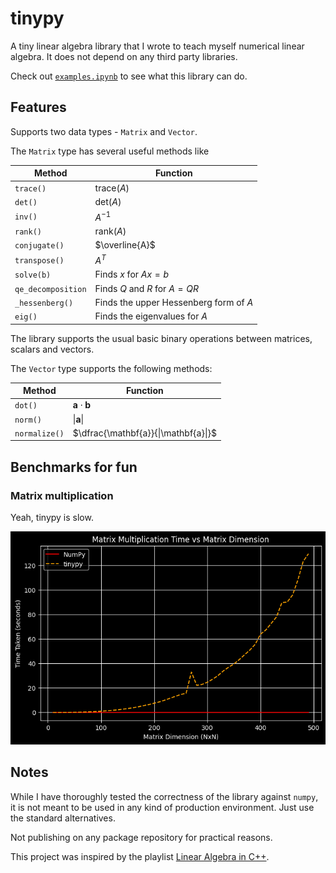 # tinypy

A tiny linear algebra library that I wrote to teach myself numerical linear algebra. It does not depend on any third party libraries.

Check out [`examples.ipynb`](https://amkhrjee.github.io/tinypy/) to see what this library can do.

## Features

Supports two data types - `Matrix` and `Vector`.

The `Matrix` type has several useful methods like 

| Method | Function |
|------------------|-----------------|
| `trace()`   | $\text{trace}(A)$   |
| `det()`   | $\text{det}(A)$   |
| `inv()`   | $A^{-1}$   |
| `rank()`   | $\text{rank}(A)$   |
|  `conjugate()` | $\overline{A}$ |
|  `transpose()` | $A^{T}$ |
|  `solve(b)` | Finds $x$ for $Ax=b$ |
|  `qe_decomposition` | Finds $Q$ and $R$ for $A = QR$ |
|  `_hessenberg()` | Finds the upper Hessenberg form of $A$ |
|  `eig()` | Finds the eigenvalues for $A$ |

The library supports the usual basic binary operations between matrices, scalars and vectors.

The `Vector` type supports the following methods:

| Method | Function |
|------------------|-----------------|
| `dot()`   | $\mathbf{a} \cdot \mathbf{b}$   |
| `norm()`   |$\|\mathbf{a}\|$   |
| `normalize()`   | $\dfrac{\mathbf{a}}{\|\mathbf{a}\|}$   |

## Benchmarks for fun

### Matrix multiplication

Yeah, tinypy is slow.

![](./output.png)

## Notes

While I have thoroughly tested the correctness of the library against `numpy`, it is not meant to be used in any kind of production environment. Just use the standard alternatives.

Not publishing on any package repository for practical reasons.

This project was inspired by the playlist [Linear Algebra in C++](https://www.youtube.com/playlist?list=PL3WoIG-PLjSv9vFx2dg0BqzDZH_6qzF8-).